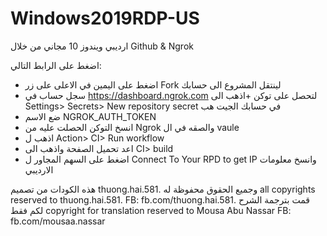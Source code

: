 # Windows2019RDP-US
ارديبي ويندوز 10 مجاني من خلال Github & Ngrok

اضغط على الرابط التالي:

+ اضغط على اليمين في الاعلى على زر Fork لينتقل المشروع الى حسابك
+ سجل حساب في https://dashboard.ngrok.com لتحصل على توكن
+اذهب الى Settings> Secrets> New repository secret في حسابك الجيت هب
+ ضع الاسم NGROK_AUTH_TOKEN
+ انسخ التوكن الحصلت عليه من Ngrok والصقه في ال vaule
+ اذهب ل Action> CI> Run workflow
+ اعد تحميل الصفحة واذهب الى CI> build
+ اضغط على السهم المجاور ل Connect To Your RPD to get IP وانسخ معلومات الارديبي 

هذه الكودات من تصميم thuong.hai.581.
وجميع الحقوق محفوظة له
all copyrights reserved to thuong.hai.581.
FB: fb.com/thuong.hai.581.
قمت بترجمة الشرح لكم فقط
copyright for translation reserved to Mousa Abu Nassar
FB: fb.com/mousaa.nassar

